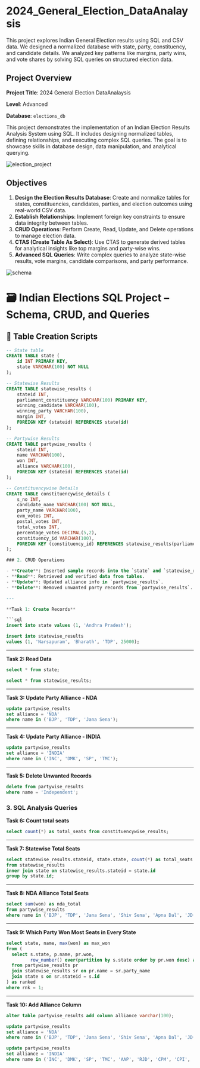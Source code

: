 # 2024_General_Election_DataAnalaysis
This project explores Indian General Election results using SQL and CSV data. We designed a normalized database with state, party, constituency, and candidate details. We analyzed key patterns like margins, party wins, and vote shares by solving SQL queries on structured election data.
## Project Overview

**Project Title**: 2024 General Election DataAnalaysis

**Level**: Advanced  

**Database**: `elections_db`

This project demonstrates the implementation of an Indian Election Results Analysis System using SQL. It includes designing normalized tables, defining relationships, and executing complex SQL queries. The goal is to showcase skills in database design, data manipulation, and analytical querying.

![election_project](indian_general_election.jpg)

## Objectives

1. **Design the Election Results Database**: Create and normalize tables for states, constituencies, candidates, parties, and election outcomes using real-world CSV data.
2. **Establish Relationships**: Implement foreign key constraints to ensure data integrity between tables.
3. **CRUD Operations**: Perform Create, Read, Update, and Delete operations to manage election data.
4. **CTAS (Create Table As Select)**: Use CTAS to generate derived tables for analytical insights like top margins and party-wise wins.
5. **Advanced SQL Queries**: Write complex queries to analyze state-wise results, vote margins, candidate comparisons, and party performance.

![schema](schema.png)

# 🗃️ Indian Elections SQL Project – Schema, CRUD, and Queries

## 🔨 Table Creation Scripts

```sql
-- State table
CREATE TABLE state (
    id INT PRIMARY KEY,
    state VARCHAR(100) NOT NULL
);

-- Statewise Results
CREATE TABLE statewise_results (
    stateid INT,
    parliament_constituency VARCHAR(100) PRIMARY KEY,
    winning_candidate VARCHAR(100),
    winning_party VARCHAR(100),
    margin INT,
    FOREIGN KEY (stateid) REFERENCES state(id)
);

-- Partywise Results
CREATE TABLE partywise_results (
    stateid INT,
    name VARCHAR(100),
    won INT,
    alliance VARCHAR(100),
    FOREIGN KEY (stateid) REFERENCES state(id)
);

-- Constituencywise Details
CREATE TABLE constituencywise_details (
    s_no INT,
    candidate_name VARCHAR(100) NOT NULL,
    party_name VARCHAR(100),
    evm_votes INT,
    postal_votes INT,
    total_votes INT,
    percentage_votes DECIMAL(5,2),
    constituency_id VARCHAR(100),
    FOREIGN KEY (constituency_id) REFERENCES statewise_results(parliament_constituency)
);

### 2. CRUD Operations

- **Create**: Inserted sample records into the `state` and `statewise_results` tables.  
- **Read**: Retrieved and verified data from tables.  
- **Update**: Updated alliance info in `partywise_results`.  
- **Delete**: Removed unwanted party records from `partywise_results`.

---

**Task 1: Create Records**

```sql
insert into state values (1, 'Andhra Pradesh');

insert into statewise_results 
values (1, 'Narsapuram', 'Bharath', 'TDP', 25000);
```

---

**Task 2: Read Data**

```sql
select * from state;

select * from statewise_results;
```

---

**Task 3: Update Party Alliance - NDA**

```sql
update partywise_results 
set alliance = 'NDA' 
where name in ('BJP', 'TDP', 'Jana Sena');
```

---

**Task 4: Update Party Alliance - INDIA**

```sql
update partywise_results 
set alliance = 'INDIA' 
where name in ('INC', 'DMK', 'SP', 'TMC');
```

---

**Task 5: Delete Unwanted Records**

```sql
delete from partywise_results 
where name = 'Independent';
```
### 3. SQL Analysis Queries

**Task 6: Count total seats**

```sql
select count(*) as total_seats from constituencywise_results;
```

---

**Task 7: Statewise Total Seats**

```sql
select statewise_results.stateid, state.state, count(*) as total_seats
from statewise_results
inner join state on statewise_results.stateid = state.id
group by state.id;
```

---

**Task 8: NDA Alliance Total Seats**

```sql
select sum(won) as nda_total
from partywise_results
where name in ('BJP', 'TDP', 'Jana Sena', 'Shiv Sena', 'Apna Dal', 'JD(U)', 'NISHAD', 'RPI', 'HAM', 'AGP');
```

---

**Task 9: Which Party Won Most Seats in Every State**

```sql
select state, name, max(won) as max_won
from (
  select s.state, p.name, pr.won,
         row_number() over(partition by s.state order by pr.won desc) as rnk
  from partywise_results pr
  join statewise_results sr on pr.name = sr.party_name
  join state s on sr.stateid = s.id
) as ranked
where rnk = 1;
```

---

**Task 10: Add Alliance Column**

```sql
alter table partywise_results add column alliance varchar(100);

update partywise_results
set alliance = 'NDA'
where name in ('BJP', 'TDP', 'Jana Sena', 'Shiv Sena', 'Apna Dal', 'JD(U)', 'NISHAD', 'RPI', 'HAM', 'AGP');

update partywise_results
set alliance = 'INDIA'
where name in ('INC', 'DMK', 'SP', 'TMC', 'AAP', 'RJD', 'CPM', 'CPI', 'IUML', 'JMM');
```
